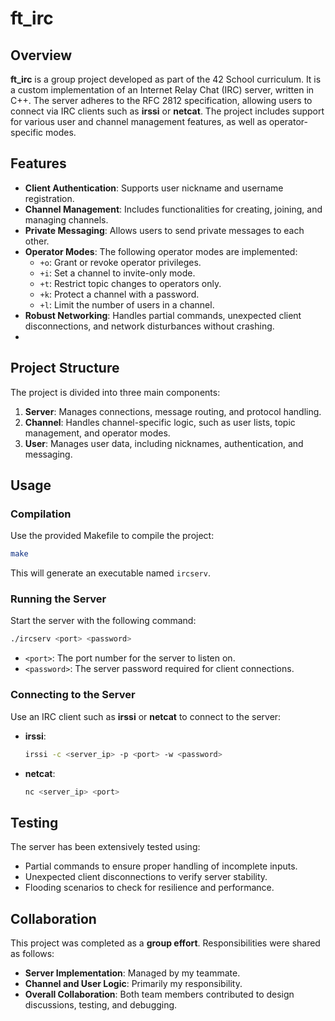 # ft_irc

## Overview
**ft_irc** is a group project developed as part of the 42 School curriculum. It is a custom implementation of an Internet Relay Chat (IRC) server, written in C++. The server adheres to the RFC 2812 specification, allowing users to connect via IRC clients such as **irssi** or **netcat**. The project includes support for various user and channel management features, as well as operator-specific modes.

## Features
- **Client Authentication**: Supports user nickname and username registration.
- **Channel Management**: Includes functionalities for creating, joining, and managing channels.
- **Private Messaging**: Allows users to send private messages to each other.
- **Operator Modes**: The following operator modes are implemented:
  - `+o`: Grant or revoke operator privileges.
  - `+i`: Set a channel to invite-only mode.
  - `+t`: Restrict topic changes to operators only.
  - `+k`: Protect a channel with a password.
  - `+l`: Limit the number of users in a channel.
- **Robust Networking**: Handles partial commands, unexpected client disconnections, and network disturbances without crashing.
- 
## Project Structure
The project is divided into three main components:
1. **Server**: Manages connections, message routing, and protocol handling.
2. **Channel**: Handles channel-specific logic, such as user lists, topic management, and operator modes.
3. **User**: Manages user data, including nicknames, authentication, and messaging.

## Usage
### Compilation
Use the provided Makefile to compile the project:
```bash
make
```
This will generate an executable named `ircserv`.

### Running the Server
Start the server with the following command:
```bash
./ircserv <port> <password>
```
- `<port>`: The port number for the server to listen on.
- `<password>`: The server password required for client connections.

### Connecting to the Server
Use an IRC client such as **irssi** or **netcat** to connect to the server:
- **irssi**:
  ```bash
  irssi -c <server_ip> -p <port> -w <password>
  ```
- **netcat**:
  ```bash
  nc <server_ip> <port>
  ```

## Testing
The server has been extensively tested using:
- Partial commands to ensure proper handling of incomplete inputs.
- Unexpected client disconnections to verify server stability.
- Flooding scenarios to check for resilience and performance.

## Collaboration
This project was completed as a **group effort**. Responsibilities were shared as follows:
- **Server Implementation**: Managed by my teammate.
- **Channel and User Logic**: Primarily my responsibility.
- **Overall Collaboration**: Both team members contributed to design discussions, testing, and debugging.
